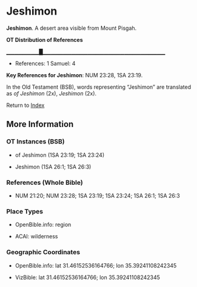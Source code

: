# Jeshimon
**Jeshimon**. 
A desert area visible from Mount Pisgah. 


**OT Distribution of References**

▁▁▁▁▁▁▁▁█▁▁▁▁▁▁▁▁▁▁▁▁▁▁▁▁▁▁▁▁▁▁▁▁▁▁▁▁▁▁
* References: 1 Samuel: 4



**Key References for Jeshimon**: 
NUM 23:28, 1SA 23:19. 


In the Old Testament (BSB), words representing “Jeshimon” are translated as 
*of Jeshimon* (2x), *Jeshimon* (2x). 




Return to [Index](00-Index.md)

## More Information

### OT Instances (BSB)

* of Jeshimon (1SA 23:19; 1SA 23:24)

* Jeshimon (1SA 26:1; 1SA 26:3)



### References (Whole Bible)

* NUM 21:20; NUM 23:28; 1SA 23:19; 1SA 23:24; 1SA 26:1; 1SA 26:3


### Place Types

* OpenBible.info: region

* ACAI: wilderness



### Geographic Coordinates

* OpenBible.info: lat 31.46152536164766; lon 35.39241108242345

* VizBible: lat 31.46152536164766; lon 35.39241108242345




